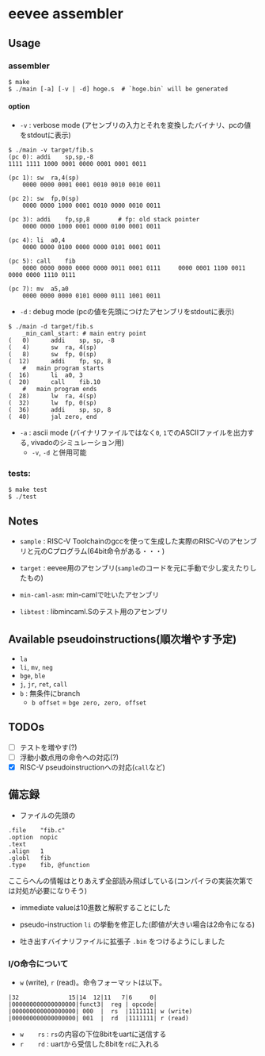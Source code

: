 # eevee assembler

## Usage

### assembler

    $ make
    $ ./main [-a] [-v | -d] hoge.s  # `hoge.bin` will be generated

#### option

* `-v` : verbose mode (アセンブリの入力とそれを変換したバイナリ、pcの値をstdoutに表示)

```
$ ./main -v target/fib.s
(pc 0):	addi	sp,sp,-8
1111 1111 1000 0001 0000 0001 0001 0011

(pc 1):	sw	ra,4(sp)
    0000 0000 0001 0001 0010 0010 0010 0011

(pc 2):	sw	fp,0(sp)
    0000 0000 1000 0001 0010 0000 0010 0011

(pc 3):	addi	fp,sp,8        # fp: old stack pointer
    0000 0000 1000 0001 0000 0100 0001 0011

(pc 4):	li	a0,4
    0000 0000 0100 0000 0000 0101 0001 0011

(pc 5):	call	fib
    0000 0000 0000 0000 0000 0011 0001 0111     0000 0001 1100 0011 0000 0000 1110 0111

(pc 7):	mv	a5,a0
    0000 0000 0000 0101 0000 0111 1001 0011
```

* `-d` : debug mode (pcの値を先頭につけたアセンブリをstdoutに表示)

```
$ ./main -d target/fib.s
	_min_caml_start: # main entry point
(   0)		addi	sp, sp, -8
(   4)		sw	ra, 4(sp)
(   8)		sw	fp, 0(sp)
(  12)		addi	fp, sp, 8
	#	main program starts
(  16)		li	a0, 3
(  20)		call	fib.10
	#	main program ends
(  28)		lw	ra, 4(sp)
(  32)		lw	fp, 0(sp)
(  36)		addi	sp, sp, 8
(  40)		jal	zero, end
```

* `-a` : ascii mode (バイナリファイルではなく`0`, `1`でのASCIIファイルを出力する, vivadoのシミュレーション用)
    * `-v`, `-d` と併用可能

### tests:

    $ make test
    $ ./test

## Notes
* `sample` : RISC-V Toolchainのgccを使って生成した実際のRISC-Vのアセンブリと元のCプログラム(64bit命令がある・・・)

* `target` : eevee用のアセンブリ(`sample`のコードを元に手動で少し変えたりしたもの)

* `min-caml-asm`: min-camlで吐いたアセンブリ

* `libtest` : libmincaml.Sのテスト用のアセンブリ

## Available pseudoinstructions(順次増やす予定)
* `la`
* `li`, `mv`, `neg`
* `bge`, `ble`
* `j`, `jr`, `ret`, `call`
* `b` : 無条件にbranch
    * `b offset` = `bge zero, zero, offset`

## TODOs
- [ ] テストを増やす(?)
- [ ] 浮動小数点用の命令への対応(?)
- [x] RISC-V pseudoinstructionへの対応(`call`など)

## 備忘録
* ファイルの先頭の

```
.file    "fib.c"
.option  nopic
.text
.align   1
.globl   fib
.type    fib, @function
```

  ここらへんの情報はとりあえず全部読み飛ばしている(コンパイラの実装次第では対処が必要になりそう)

* immediate valueは10進数と解釈することにした

* pseudo-instruction `li` の挙動を修正した(即値が大きい場合は2命令になる)

* 吐き出すバイナリファイルに拡張子 `.bin` をつけるようにしました

### I/O命令について

* `w` (write), `r` (read)。命令フォーマットは以下。

```
|32              15|14  12|11   7|6     0|
|000000000000000000|funct3|  reg | opcode|
|000000000000000000| 000  |  rs  |1111111| w (write)
|000000000000000000| 001  |  rd  |1111111| r (read)
```

* `w    rs` : `rs`の内容の下位8bitをuartに送信する
* `r    rd` : uartから受信した8bitを`rd`に入れる
